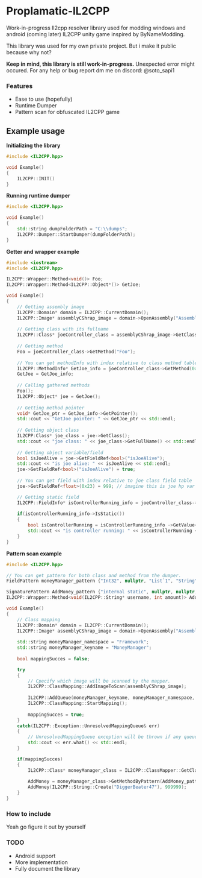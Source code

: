 # Proplamatic-lL2CPP
Work-in-progress Il2cpp resolver library used for modding windows and android (coming later) IL2CPP unity game inspired by ByNameModding.

This library was  used for my own private project. But i make it public because why not? 

**Keep in mind, this library is still work-in-progress.** Unexpected error might occured.
For any help or bug report dm me on discord: @soto_sapi1

### Features
- Ease to use (hopefully)
- Runtime Dumper
- Pattern scan for obfuscated IL2CPP game

## Example usage

**Initializing the library**
```C++ 
#include <IL2CPP.hpp>

void Example()
{
	IL2CPP::INIT()
}
```

**Running runtime dumper**
```C++ 
#include <IL2CPP.hpp>

void Example()
{
	std::string dumpFolderPath = "C:\\dumps";
	IL2CPP::Dumper::StartDumper(dumpFolderPath);
}

```
**Getter and wrapper example**
```C++ 
#include <iostream>
#include <IL2CPP.hpp>

IL2CPP::Wrapper::Method<void()> Foo;
IL2CPP::Wrapper::Method<IL2CPP::Object*()> GetJoe;

void Example()
{
	// Getting assembly image
	IL2CPP::Domain* domain = IL2CPP::CurrentDomain();
	IL2CPP::Image* assemblyCShrap_image = domain->OpenAssembly("Assembly-CShrap.dll");
	
	// Getting class with its fullname
	IL2CPP::Class* joeController_class = assemblyCShrap_image->GetClass("Game.JoeController");
	
	// Getting method
	Foo = joeController_class->GetMethod("Foo");
	
	// You can get methodInfo with index relative to class method table
	IL2CPP::MethodInfo* GetJoe_info = joeController_class->GetMethod(0x7);
	GetJoe = GetJoe_info;
	
	// Calling gathered methods
	Foo();
	IL2CPP::Object* joe = GetJoe();
	
	// Getting method pointer
	void* GetJoe_ptr = GetJoe_info->GetPointer();
	std::cout << "GetJoe pointer: " << GetJoe_ptr << std::endl;
		
	// Getting object class
	IL2CPP:Class* joe_class = joe->GetClass();
	std::cout << "joe class: " << joe_class->GetFullName() << std::endl;
	
	// Getting object variable/field
	bool isJoeAlive = joe->GetFieldRef<bool>("isJoeAlive");
	std::cout << "is joe alive: " << isJoeAlive << std::endl;
	joe->GetFieldRef<bool>("isJoeAlive") = true;
	
	// You can get field with index relative to joe class field table
	joe->GetFieldRef<float>(0x23) = 999; // imagine this is joe hp var

	// Getting static field
	IL2CPP::FieldInfo* isControllerRunning_info = joeController_class->GetField("isControllerRunning");
	
	if(isControllerRunning_info->IsStatic())
	{
		bool isControllerRunning = isControllerRunning_info ->GetValue<bool>(nullptr);
		std::cout << "is controller running: " << isControllerRunning << std::endl;
	}
}
```
**Pattern scan example**
```C++
#include <IL2CPP.hpp>

// You can get pattern for both class and method from the dumper.
FieldPattern moneyManager_pattern {"Int32", nullptr, "List`1", "String"};

SignaturePattern AddMoney_pattern {"internal static", nullptr, nullptr, {"String", nullptr}};
IL2CPP::Wrapper::Method<void(IL2CPP::String* username, int amount)> AddMoney;

void Example()  
{
	// Class mapping
	IL2CPP::Domain* domain = IL2CPP::CurrentDomain();
	IL2CPP::Image* assemblyCShrap_image = domain->OpenAssembly("Assembly-CShrap.dll");
	
	std::string moneyManager_namespace = "Framework";		
	std::string moneyManager_keyname = "MoneyManager";		
	
	bool mappingSucces = false;

	try
	{
		// Cpecify which image will be scanned by the mapper.
		IL2CPP::ClassMapping::AddImageToScan(assemblyCShrap_image);
		
		IL2CPP::AddQueue(moneyManager_keyname, moneyManager_namespace, &moneyManager_pattern);
		IL2CPP::ClassMapping::StartMapping();
		
		mappingSucces = true;
	}
	catch(IL2CPP::Exception::UnresolvedMappingQueue& err) 
	{
		// UnresolvedMappingQueue exception will be thrown if any queue is failed to be mapped.
		std::cout << err.what() << std::endl;
	}

	if(mappingSucces)
	{
		IL2CPP::Class* moneyManager_class = IL2CPP::ClassMapper::GetClass(moneyManager_keyname); 
	
		AddMoney = moneyManager_class->GetMethodByPattern(AddMoney_pattern);
		AddMoney(IL2CPP::String::Create("DiggerBeater47"), 999999);
	}
}
```
### How to include
Yeah go figure it out by yourself

### TODO
* Android support
* More implementation
* Fully document the library
